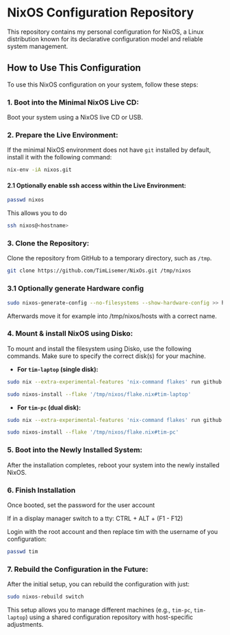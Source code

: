 # NixOS Configuration Repository

This repository contains my personal configuration for NixOS, a Linux distribution known for its declarative configuration model and reliable system management. 

## How to Use This Configuration

To use this NixOS configuration on your system, follow these steps:

### 1. Boot into the Minimal NixOS Live CD:

Boot your system using a NixOS live CD or USB.

### 2. Prepare the Live Environment:

If the minimal NixOS environment does not have `git` installed by default, install it with the following command:

```bash
nix-env -iA nixos.git
```

#### 2.1 Optionally enable ssh access within the Live Environment:

```bash
passwd nixos
```

This allows you to do 
```bash
ssh nixos@<hostname>
```

### 3. Clone the Repository:

Clone the repository from GitHub to a temporary directory, such as `/tmp`.

```bash
git clone https://github.com/TimLisemer/NixOs.git /tmp/nixos
```

### 3.1 Optionally generate Hardware config

```bash
sudo nixos-generate-config --no-filesystems --show-hardware-config >> hardware-configuration.nix
```

Afterwards move it for example into /tmp/nixos/hosts with a correct name.

### 4. Mount & install NixOS using Disko:

To mount and install the filesystem using Disko, use the following commands. Make sure to specify the correct disk(s) for your machine.

- **For `tim-laptop` (single disk):**

```bash
sudo nix --extra-experimental-features 'nix-command flakes' run github:nix-community/disko -- --mode zap_create_mount /tmp/nixos/install.nix --arg disks '[ "/dev/nvme0n1" ]'

sudo nixos-install --flake '/tmp/nixos/flake.nix#tim-laptop'
```

- **For `tim-pc` (dual disk):**

```bash
sudo nix --extra-experimental-features 'nix-command flakes' run github:nix-community/disko -- --mode zap_create_mount /tmp/install.nix --arg disks '[ "/dev/nvme0n1" "/dev/nvme1n1" ]'

sudo nixos-install --flake '/tmp/nixos/flake.nix#tim-pc'
```

### 5. Boot into the Newly Installed System:

After the installation completes, reboot your system into the newly installed NixOS.

### 6. Finish Installation

Once booted, set the password for the user account

If in a display manager switch to a tty: CTRL + ALT + (F1 - F12)

Login with the root account and then replace tim  with the username of you configuration:

```bash
passwd tim
```

### 7. Rebuild the Configuration in the Future:

After the initial setup, you can rebuild the configuration with just:

```bash
sudo nixos-rebuild switch
```

This setup allows you to manage different machines (e.g., `tim-pc`, `tim-laptop`) using a shared configuration repository with host-specific adjustments.
